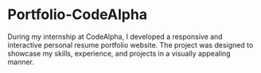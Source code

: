 # Portfolio-CodeAlpha
During my internship at CodeAlpha, I developed a responsive and interactive personal resume portfolio website. The project was designed to showcase my skills, experience, and projects in a visually appealing manner.
